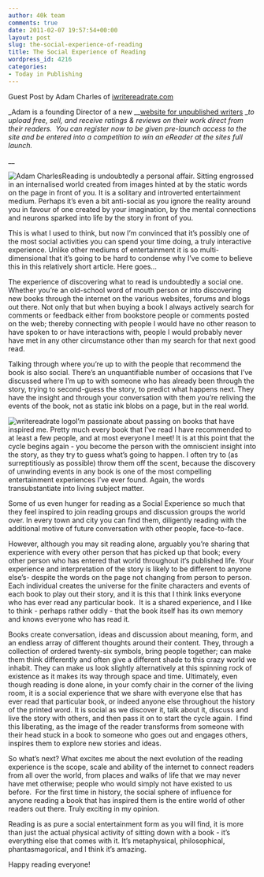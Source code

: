 ```yaml
---
author: 40k team
comments: true
date: 2011-02-07 19:57:54+00:00
layout: post
slug: the-social-experience-of-reading
title: The Social Experience of Reading
wordpress_id: 4216
categories:
- Today in Publishing
---
```


Guest Post by Adam Charles of [iwritereadrate.com](http://iwritereadrate.com/)

_Adam is a founding Director of a new __[website for unpublished writers](http://iwritereadrate.com/) __to upload free, sell, and receive ratings & reviews on their work direct from their readers.  You can register now to be given pre-launch access to the site and be entered into a competition to win an eReader at the sites full launch._

__

![Adam Charles](http://www.40kbooks.com/wp-content/uploads/adam-150x139.jpg)Reading is undoubtedly a personal affair.
Sitting engrossed in an internalised world created from images hinted at by the static words on the page in front of you.
It is a solitary and introverted entertainment medium. Perhaps it’s even a bit anti-social as you ignore the reality around you in favour of one created by your imagination, by the mental connections and neurons sparked into life by the story in front of you.

This is what I used to think, but now I’m convinced that it’s possibly one of the most social activities you can spend your time doing, a truly interactive experience. Unlike other mediums of entertainment it is so multi-dimensional that it’s going to be hard to condense why I’ve come to believe this in this relatively short article. Here goes…

The experience of discovering what to read is undoubtedly a social one. Whether you’re an old-school word of mouth person or into discovering new books through the internet on the various websites, forums and blogs out there. Not only that but when buying a book I always actively search for comments or feedback either from bookstore people or comments posted on the web; thereby connecting with people I would have no other reason to have spoken to or have interactions with, people I would probably never have met in any other circumstance other than my search for that next good read.

Talking through where you’re up to with the people that recommend the book is also social. There’s an unquantifiable number of occasions that I’ve discussed where I’m up to with someone who has already been through the story, trying to second-guess the story, to predict what happens next. They have the insight and through your conversation with them you’re reliving the events of the book, not as static ink blobs on a page, but in the real world.

![writereadrate logo ](http://www.40kbooks.com/wp-content/uploads/iwlogo21.jpg)I’m passionate about passing on books that have inspired me. Pretty much every book that I’ve read I have recommended to at least a few people, and at most everyone I meet! It is at this point that the cycle begins again - you become the person with the omniscient insight into the story, as they try to guess what’s going to happen. I often try to (as surreptitiously as possible) throw them off the scent, because the discovery of unwinding events in any book is one of the most compelling entertainment experiences I’ve ever found. Again, the words transubstantiate into living subject matter.

Some of us even hunger for reading as a Social Experience so much that they feel inspired to join reading groups and discussion groups the world over. In every town and city you can find them, diligently reading with the additional motive of future conversation with other people, face-to-face.

However, although you may sit reading alone, arguably you’re sharing that experience with every other person that has picked up that book; every other person who has entered that world throughout it‘s published life. Your experience and interpretation of the story is likely to be different to anyone else’s- despite the words on the page not changing from person to person.  Each individual creates the universe for the finite characters and events of each book to play out their story, and it is this that I think links everyone who has ever read any particular book.  It is a shared experience, and I like to think - perhaps rather oddly - that the book itself has its own memory and knows everyone who has read it.

Books create conversation, ideas and discussion about meaning, form, and an endless array of different thoughts around their content. They, through a collection of ordered twenty-six symbols, bring people together; can make them think differently and often give a different shade to this crazy world we inhabit. They can make us look slightly alternatively at this spinning rock of existence as it makes its way through space and time. Ultimately, even though reading is done alone, in your comfy chair in the corner of the living room, it is a social experience that we share with everyone else that has ever read that particular book, or indeed anyone else throughout the history of the printed word. It is social as we discover it, talk about it, discuss and live the story with others, and then pass it on to start the cycle again.  I find this liberating, as the image of the reader transforms from someone with their head stuck in a book to someone who goes out and engages others, inspires them to explore new stories and ideas.

So what’s next? What excites me about the next evolution of the reading experience is the scope, scale and ability of the internet to connect readers from all over the world, from places and walks of life that we may never have met otherwise; people who would simply not have existed to us before.  For the first time in history, the social sphere of influence for anyone reading a book that has inspired them is the entire world of other readers out there. Truly exciting in my opinion.

Reading is as pure a social entertainment form as you will find, it is more than just the actual physical activity of sitting down with a book - it’s everything else that comes with it. It’s metaphysical, philosophical, phantasmagorical, and I think it’s amazing.

Happy reading everyone!
